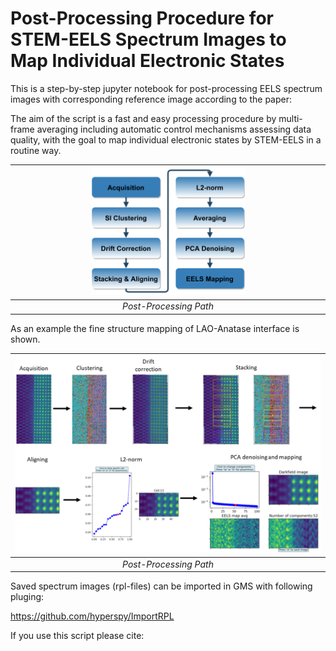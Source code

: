 # Post-Processing Procedure for STEM-EELS Spectrum Images to Map Individual Electronic States

This is a step-by-step jupyter notebook for post-processing EELS spectrum images with corresponding reference image according to the paper:


The aim of the script is a fast and easy processing procedure by multi-frame averaging including automatic control mechanisms assessing data quality, with the goal to map individual electronic states by STEM-EELS in a routine way.

| <img src="./img/Processes.png" width=50% height=50%> | 
|:--:| 
| *Post-Processing Path* |

As an example the fine structure mapping of LAO-Anatase interface is shown.

| <img src="./img/LAO_Anatase.png" width=100% height=100%> | 
|:--:| 
| *Post-Processing Path* |


Saved spectrum images (rpl-files) can be imported in GMS with following pluging:

https://github.com/hyperspy/ImportRPL

If you use this script please cite:

